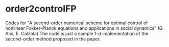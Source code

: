 # order2controlFP
Codes for "A second-order numerical scheme for optimal control of nonlinear Fokker-Planck equations and applications in social dynamics" (G. Albi, E. Calzola)
The code is just a sample 1-d implementation of the second-order method proposed in the paper.
